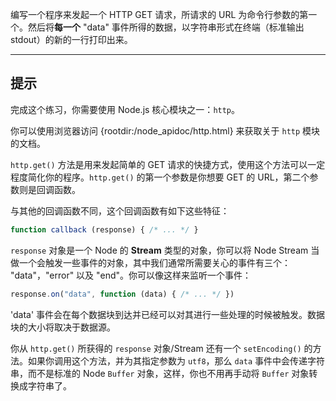 编写一个程序来发起一个 HTTP GET 请求，所请求的 URL 为命令行参数的第一个。然后将**每一个** "data" 事件所得的数据，以字符串形式在终端（标准输出 stdout）的新的一行打印出来。

----------------------------------------------------------------------
## 提示

完成这个练习，你需要使用 Node.js 核心模块之一：`http`。

你可以使用浏览器访问 {rootdir:/node_apidoc/http.html} 来获取关于 `http` 模块的文档。

`http.get()` 方法是用来发起简单的 GET 请求的快捷方式，使用这个方法可以一定程度简化你的程序。`http.get()` 的第一个参数是你想要 GET 的 URL，第二个参数则是回调函数。

与其他的回调函数不同，这个回调函数有如下这些特征：

```js
function callback (response) { /* ... */ }
```

`response` 对象是一个 Node 的 **Stream** 类型的对象，你可以将 Node Stream 当做一个会触发一些事件的对象，其中我们通常所需要关心的事件有三个： "data"，"error" 以及 "end"。你可以像这样来监听一个事件：

```js
response.on("data", function (data) { /* ... */ })
```

'data' 事件会在每个数据块到达并已经可以对其进行一些处理的时候被触发。数据块的大小将取决于数据源。

你从 `http.get()` 所获得的 `response` 对象/Stream 还有一个 `setEncoding()` 的方法。如果你调用这个方法，并为其指定参数为 `utf8`，那么 `data` 事件中会传递字符串，而不是标准的 Node `Buffer` 对象，这样，你也不用再手动将 `Buffer` 对象转换成字符串了。
